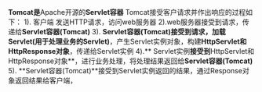 **Tomcat是**Apache开源的**Servlet容器**
Tomcat接受客户请求并作出响应的过程如下：
1). 客户端 发送HTTP请求，访问web服务器
2).web服务器接受到请求，传递给**Servlet容器(Tomcat)**
3). **Servlet容器(Tomcat)**接受到请求，加载**Servlet(用于处理业务的Servlet)**，产生Servlet实例对象，构建**HttpServlet和HttpResponse对象**，传递给Servlet实例
4).** Servlet实例**接受到**HttpServlet和HttpResponse对象**，进行业务处理，将处理结果返回给**Servlet容器(Tomcat)**
5). **Servlet容器(Tomcat)**接受到Servlet实例返回的结果，通过Response对象返回结果给客户端，
